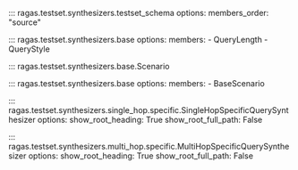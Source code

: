 ::: ragas.testset.synthesizers.testset_schema
    options:
        members_order: "source"

::: ragas.testset.synthesizers.base
    options:
        members:
            - QueryLength
            - QueryStyle

::: ragas.testset.synthesizers.base.Scenario

::: ragas.testset.synthesizers.base
    options:
        members:
            - BaseScenario

::: ragas.testset.synthesizers.single_hop.specific.SingleHopSpecificQuerySynthesizer
    options:
        show_root_heading: True
        show_root_full_path: False

::: ragas.testset.synthesizers.multi_hop.specific.MultiHopSpecificQuerySynthesizer
    options:
        show_root_heading: True
        show_root_full_path: False
